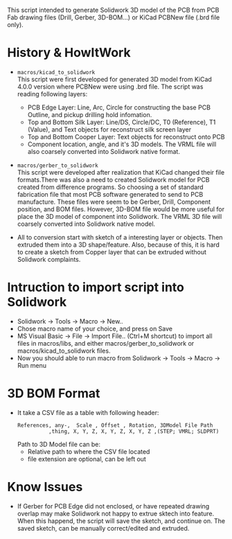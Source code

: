 This script intended to generate Solidwork 3D model of the PCB from PCB Fab
drawing files (Drill, Gerber, 3D-BOM...) or KiCad PCBNew file (.brd file
only).

# History & HowItWork
  * ``macros/kicad_to_solidwork`` \
  This script were first developed for generated 3D model from KiCad 4.0.0
  version where PCBNew were using .brd file. The script was reading
  following layers:
    * PCB Edge Layer: Line, Arc, Circle for constructing the base PCB
      Outline, and pickup drilling hold infomation.
    * Top and Bottom Silk Layer: Line/DS, Circle/DC, T0 (Reference), T1
      (Value), and Text objects for reconstruct silk screen layer
    * Top and Bottom Cooper Layer: Text objects for reconstruct onto PCB
    * Component location, angle, and it's 3D models. The VRML file will
      also coarsely converted into Solidwork native format.

  * ``macros/gerber_to_solidwork`` \
  This script were developed after realization that KiCad changed their
  file formats.There was also a need to created Solidwork model for PCB
  created from difference programs. So choosing a set of standard
  fabrication file that most PCB software generated to send to PCB
  manufacture. These files were seem to be Gerber, Drill, Component
  position, and BOM files. However, 3D-BOM file would be more useful for
  place the 3D model of component into Solidwork. The VRML 3D file will
  coarsely converted into Solidwork native model.

  * All to conversion start with sketch of a interesting layer or objects.
    Then extruded them into a 3D shape/feature. Also, because of this, it
    is hard to create a sketch from Copper layer that can be extruded
    without Solidwork complaints. 

# Intruction to import script into Solidwork
  * Solidwork -> Tools -> Macro -> New..
  * Chose macro name of your choice, and press on Save
  * MS Visual Basic -> File -> Import File.. (Ctrl+M shortcut) to import
    all files in macros/libs, and either macros/gerber_to_solidwork or
    macros/kicad_to_solidwork files.
  * Now you should able to run macro from Solidwork -> Tools -> Macro ->
    Run menu

# 3D BOM Format
  * It take a CSV file as a table with following header:
    ```
    References, any-,  Scale , Offset , Rotation, 3DModel File Path
              ,thing, X, Y, Z, X, Y, Z, X, Y, Z ,(STEP; VMRL; SLDPRT)
    ```
    Path to 3D Model file can be:
      * Relative path to where the CSV file located
      * file extension are optional, can be left out

# Know Issues
  * If Gerber for PCB Edge did not enclosed, or have repeated drawing
    overlap may make Solidwork not happy to extrue sktech into feature.
    When this happend, the script will save the sketch, and continue on.
    The saved sketch, can be manually correct/edited and extruded.

